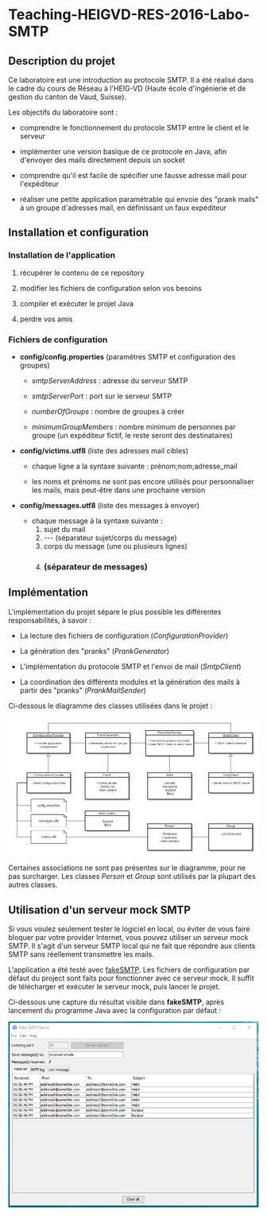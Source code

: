 # Teaching-HEIGVD-RES-2016-Labo-SMTP

## Description du projet

Ce laboratoire est une introduction au protocole SMTP. Il a été réalisé dans le cadre du cours de Réseau à l'HEIG-VD (Haute école d'ingénierie et de gestion du canton de Vaud, Suisse).

Les objectifs du laboratoire sont :

* comprendre le fonctionnement du protocole SMTP entre le client et le serveur

* implémenter une version basique de ce protocole en Java, afin d'envoyer des mails directement depuis un socket

* comprendre qu'il est facile de spécifier une fausse adresse mail pour l'expéditeur

* réaliser une petite application paramétrable qui envoie des "prank mails" à un groupe d'adresses mail, en définissant un faux expéditeur



## Installation et configuration

### Installation de l'application

1. récupérer le contenu de ce repository

2. modifier les fichiers de configuration selon vos besoins

3. compiler et exécuter le projet Java

4. perdre vos amis


### Fichiers de configuration

* **config/config.properties** (paramètres SMTP et configuration des groupes) 

  * _smtpServerAddress_ : adresse du serveur SMTP
  
  * _smtpServerPort_ : port sur le serveur SMTP
  
  * _numberOfGroups_ : nombre de groupes à créer
  
  * _minimumGroupMembers_ : nombre minimum de personnes par groupe (un expéditeur fictif, le reste seront des destinataires)

  
* **config/victims.utf8** (liste des adresses mail cibles)

  * chaque ligne a la syntaxe suivante : prénom;nom;adresse_mail
  
  * les noms et prénoms ne sont pas encore utilisés pour personnaliser les mails, mais peut-être dans une prochaine version

  
* **config/messages.utf8** (liste des messages à envoyer)

  * chaque message à la syntaxe suivante :
    1. sujet du mail
	2. --- (séparateur sujet/corps du message)
	3. corps du message (une ou plusieurs lignes)
	4. ### (séparateur de messages)


  
## Implémentation

L'implémentation du projet sépare le plus possible les différentes responsabilités, à savoir :

* La lecture des fichiers de configuration (_ConfigurationProvider_)

* La génération des "pranks" (_PrankGenerator_)

* L'implémentation du protocole SMTP et l'envoi de mail (_SmtpClient_)

* La coordination des différents modules et la génération des mails à partir des "pranks" (_PrankMailSender_)

Ci-dessous le diagramme des classes utilisées dans le projet :

![Capture fakeSMTP](figures/classDiagram.png)


Certaines associations ne sont pas présentes sur le diagramme, pour ne pas surcharger. Les classes _Person_ et _Group_ sont utilisés par la plupart des autres classes.



## Utilisation d'un serveur mock SMTP

Si vous voulez seulement tester le logiciel en local, ou éviter de vous faire bloquer par votre provider Internet, vous pouvez utiliser un serveur mock SMTP. Il s'agit d'un serveur SMTP local qui ne fait que répondre aux clients SMTP sans réellement transmettre les mails.

L'application a été testé avec [fakeSMTP](https://nilhcem.github.io/FakeSMTP/). Les fichiers de configuration par défaut du project sont faits pour fonctionner avec ce serveur mock. Il suffit de télécharger et exécuter le serveur mock, puis lancer le projet.

Ci-dessous une capture du résultat visible dans **fakeSMTP**, après lancement du programme Java avec la configuration par défaut :

![Capture fakeSMTP](figures/fakeSMTP.png)